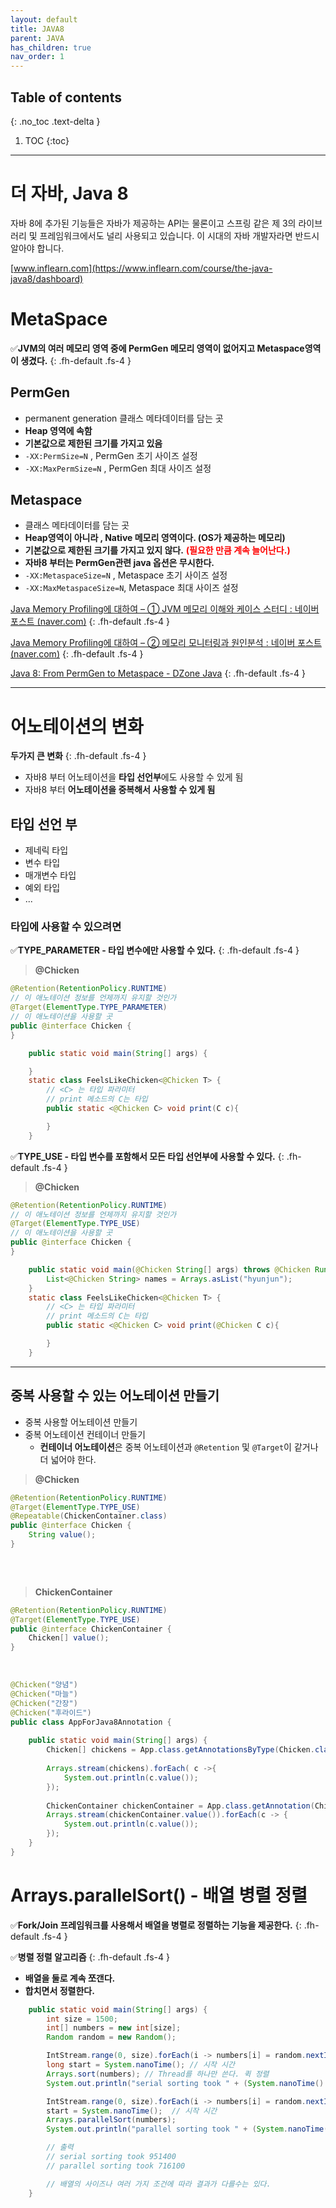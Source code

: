```yaml
---
layout: default
title: JAVA8
parent: JAVA
has_children: true
nav_order: 1
---
```

## Table of contents
{: .no_toc .text-delta }

1. TOC
{:toc}
---
# **더 자바, Java 8**

자바 8에 추가된 기능들은 자바가 제공하는 API는 물론이고 스프링 같은 제 3의 라이브러리 및 프레임워크에서도 널리 사용되고 있습니다. 이 시대의 자바 개발자라면 반드시 알아야 합니다.

[www.inflearn.com](https://www.inflearn.com/course/the-java-java8/dashboard)

# **MetaSpace**
✅**JVM의 여러 메모리 영역 중에 PermGen 메모리 영역이 없어지고 Metaspace영역이 생겼다.**
{: .fh-default .fs-4 }

## **PermGen**
-   permanent generation 클래스 메타데이터를 담는 곳
-   **Heap 영역에 속함**
-   **기본값으로 제한된 크기를 가지고 있음**
-   `-XX:PermSize=N` , PermGen 초기 사이즈 설정
-   `-XX:MaxPermSize=N` , PermGen 최대 사이즈 설정

## **Metaspace**

-   클래스 메타데이터를 담는 곳
-   **Heap영역이 아니라 , Native 메모리 영역이다. (OS가 제공하는 메모리)**
-   **기본값으로 제한된 크기를 가지고 있지 않다.** <span style="color:red; font-weight:bold">(필요한 만큼 계속 늘어난다.)</span>
-   **자바8 부터는 PermGen관련 java 옵션은 무시한다.**
-   `-XX:MetaspaceSize=N` , Metaspace 초기 사이즈 설정
-   `-XX:MaxMetaspaceSize=N`, Metaspace 최대 사이즈 설정


[Java Memory Profiling에 대하여 – ① JVM 메모리 이해와 케이스 스터디 : 네이버 포스트 (naver.com)](https://m.post.naver.com/viewer/postView.nhn?volumeNo=23726161&memberNo=36733075)
{: .fh-default .fs-4 }

[Java Memory Profiling에 대하여 – ② 메모리 모니터링과 원인분석 : 네이버 포스트 (naver.com)](https://m.post.naver.com/viewer/postView.nhn?volumeNo=24042502&memberNo=36733075)
{: .fh-default .fs-4 }

[Java 8: From PermGen to Metaspace - DZone Java](https://dzone.com/articles/java-8-permgen-metaspace)
{: .fh-default .fs-4 }

***

# **어노테이션의 변화**

**두가지 큰 변화**
{: .fh-default .fs-4 }

-   자바8 부터 어노테이션을 **타입 선언부**에도 사용할 수 있게 됨
-   자바8 부터 **어노테이션을 중복해서 사용할 수 있게 됨**

## **타입 선언 부**

-   제네릭 타입
-   변수 타입
-   매개변수 타입
-   예외 타입
-   ...

### 타입에 사용할 수 있으려면

✅**TYPE_PARAMETER - 타입 변수에만 사용할 수 있다.**
{: .fh-default .fs-4 }

> **@Chicken**

```java
@Retention(RetentionPolicy.RUNTIME)
// 이 애노테이션 정보를 언제까지 유지할 것인가
@Target(ElementType.TYPE_PARAMETER)
// 이 애노테이션을 사용할 곳
public @interface Chicken {
}
```
```java
    public static void main(String[] args) {

    }
    static class FeelsLikeChicken<@Chicken T> {
        // <C> 는 타입 파라미터
        // print 메소드의 C는 타입
        public static <@Chicken C> void print(C c){

        }
    }
```

✅**TYPE_USE - 타입 변수를 포함해서 모든 타입 선언부에 사용할 수 있다.**
{: .fh-default .fs-4 }

> **@Chicken**

```java
@Retention(RetentionPolicy.RUNTIME)
// 이 애노테이션 정보를 언제까지 유지할 것인가
@Target(ElementType.TYPE_USE)
// 이 애노테이션을 사용할 곳
public @interface Chicken {
}
```
```java
    public static void main(@Chicken String[] args) throws @Chicken RuntimeException {
        List<@Chicken String> names = Arrays.asList("hyunjun");
    }
    static class FeelsLikeChicken<@Chicken T> {
        // <C> 는 타입 파라미터
        // print 메소드의 C는 타입
        public static <@Chicken C> void print(@Chicken C c){

        }
    }
```

***

## **중복 사용할 수 있는 어노테이션 만들기**
-   중복 사용할 어노테이션 만들기
-   중복 어노테이션 컨테이너 만들기
    -   **컨테이너 어노테이션**은 중복 어노테이션과 `@Retention` 및 `@Target`이 같거나 더 넓어야 한다.

> **@Chicken**
    ​
```java
@Retention(RetentionPolicy.RUNTIME)
@Target(ElementType.TYPE_USE)
@Repeatable(ChickenContainer.class)
public @interface Chicken {
    String value();
}
​
```
​
> **ChickenContainer**
​
```java
@Retention(RetentionPolicy.RUNTIME)
@Target(ElementType.TYPE_USE)
public @interface ChickenContainer {
    Chicken[] value();
}
```
​
```java
@Chicken("양념")
@Chicken("마늘")
@Chicken("간장")
@Chicken("후라이드")
public class AppForJava8Annotation {
​
    public static void main(String[] args) {
        Chicken[] chickens = App.class.getAnnotationsByType(Chicken.class);
​
        Arrays.stream(chickens).forEach( c ->{
            System.out.println(c.value());
        });
​
        ChickenContainer chickenContainer = App.class.getAnnotation(ChickenContainer.class);
        Arrays.stream(chickenContainer.value()).forEach(c -> {
            System.out.println(c.value());
        });
    }
}
```

# **Arrays.parallelSort() - 배열 병렬 정렬**

✅**Fork/Join 프레임워크를 사용해서 배열을 병렬로 정렬하는 기능을 제공한다.**
{: .fh-default .fs-4 }

✅**병렬 정렬 알고리즘**
{: .fh-default .fs-4 }
-   **배열을 둘로 계속 쪼갠다.**
-   **합치면서 정렬한다.**

```java
    public static void main(String[] args) {
        int size = 1500;
        int[] numbers = new int[size];
        Random random = new Random();

        IntStream.range(0, size).forEach(i -> numbers[i] = random.nextInt());
        long start = System.nanoTime(); // 시작 시간
        Arrays.sort(numbers); // Thread를 하나만 쓴다. 퀵 정렬
        System.out.println("serial sorting took " + (System.nanoTime() - start));

        IntStream.range(0, size).forEach(i -> numbers[i] = random.nextInt());
        start = System.nanoTime();  // 시작 시간
        Arrays.parallelSort(numbers);
        System.out.println("parallel sorting took " + (System.nanoTime() - start));

        // 출력
        // serial sorting took 951400
        // parallel sorting took 716100

        // 배열의 사이즈나 여러 가지 조건에 따라 결과가 다를수는 있다.
    }
```
